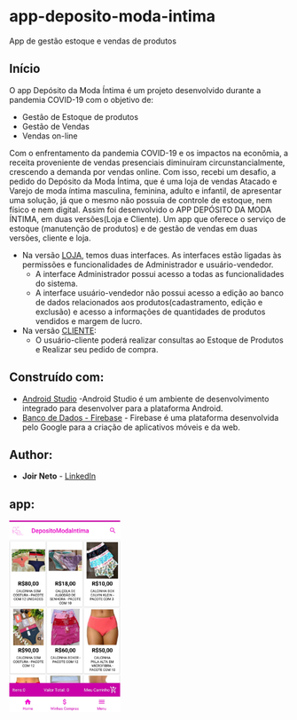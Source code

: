 # app-deposito-moda-intima

App de gestão estoque e vendas de produtos
 
## Início

  O app Depósito da Moda Íntima é um projeto desenvolvido durante a pandemia COVID-19 com o objetivo de:
  * Gestão de Estoque de produtos
  * Gestão de Vendas
  * Vendas on-line
  
  Com o enfrentamento da pandemia COVID-19 e os impactos na econômia, a receita proveniente de vendas presenciais diminuiram circunstancialmente, crescendo a demanda por vendas online. Com isso, recebi um desafio, a pedido do Depósito da Moda Íntima, que é uma loja de vendas Atacado e Varejo de moda íntima masculina, feminina, adulto e infantil, de apresentar uma solução, já que o mesmo não possuia de controle de estoque, nem físico e nem digital.
  Assim foi desenvolvido o APP DEPÓSITO DA MODA ÍNTIMA, em duas versões(Loja e Cliente). Um app que oferece o serviço de estoque (manutenção de produtos) e de gestão de vendas em duas versões, cliente e loja.
  * Na versão [LOJA](https://github.com/joirneto/app-deposito-moda-intima/blob/main/apk/app-versao-loja.apk), temos duas interfaces. As interfaces estão ligadas às permissões e funcionalidades de Administrador e usuário-vendedor.
    * A interface Administrador possui acesso a todas as funcionalidades do sistema.
    * A interface usuário-vendedor não possui acesso a edição ao banco de dados relacionados aos produtos(cadastramento, edição e exclusão) e acesso a informações de quantidades de produtos vendidos e margem de lucro.
   * Na versão [CLIENTE](https://github.com/joirneto/app-deposito-moda-intima/blob/main/apk/app-versao-cliente.apk): 
     * O usuário-cliente poderá realizar consultas ao Estoque de Produtos e Realizar seu pedido de compra.

## Construído com:

* [Android Studio](https://developer.android.com/studio?hl=pt&gclid=CjwKCAjwoZWHBhBgEiwAiMN66frskw2aynCHcNGQyG02vChZz3gwI_L7pCeJoGYBH41jhkwGb3jaUBoCYusQAvD_BwE&gclsrc=aw.ds) -Android Studio é um ambiente de desenvolvimento integrado para desenvolver para a plataforma Android.
* [Banco de Dados - Firebase](https://firebase.google.com/) - Firebase é uma plataforma desenvolvida pelo Google para a criação de aplicativos móveis e da web.

## Author:

* **Joir Neto** - [LinkedIn](https://www.linkedin.com/in/joir-neto/)

## app:

<img src="https://github.com/joirneto/app-deposito-moda-intima/blob/main/Imagens%20descritivas%20do%20app/01telainicial.jpg" width="200" title="hover text">
